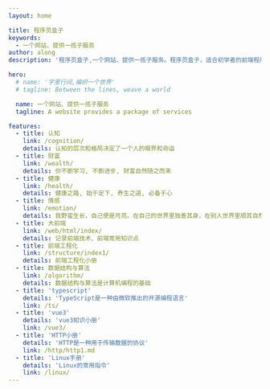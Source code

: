 ```yaml
---
layout: home

title: 程序员盒子
keywords:
  - 一个网站、提供一揽子服务
author: along
description: '程序员盒子,一个网站、提供一揽子服务。程序员盒子，适合初学者的前端程序员，有丰富的学习资源。'

hero:
  # name: '字里行间,编织一个世界'
  # tagline: Between the lines, weave a world

  name: 一个网站、提供一揽子服务
  tagline: A website provides a package of services

features:
  - title: 认知
    link: /cognition/
    details: 认知的层次和格局决定了一个人的眼界和命运
  - title: 财富
    link: /wealth/
    details: 你不断学习, 不断进步, 财富自然随之而来
  - title: 健康
    link: /health/
    details: 健康之路, 始于足下, 养生之道, 必备于心
  - title: 情感
    link: /emotion/
    details: 我野蛮生长，自己便是月亮。在自己的世界里独善其身，在别人世界里顺其自然
  - title: 大前端
    link: /web/html/index/
    details: 记录前端技术、前端常用知识点
  - title: 前端工程化
    link: /structure/index1/
    details: 前端工程化小册
  - title: 数据结构与算法
    link: /algorithm/
    details: 数据结构与算法是计算机编程的基础
  - title: 'typescript'
    details: 'TypeScript是一种由微软推出的开源编程语言'
    link: /ts/
  - title: 'vue3'
    details: 'vue3知识小册'
    link: /vue3/
  - title: 'HTTP小册'
    details: 'HTTP是一种用于传输数据的协议'
    link: /http/http1.md
  - title: 'Linux手册'
    details: 'Linux的常用指令'
    link: /linux/
---
```

